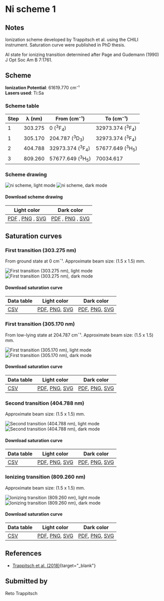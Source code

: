 # Ni scheme 1

## Notes

Ionization scheme developed by Trappitsch et al. using the CHILI instrument. Saturation curve were published in PhD thesis.

AI state for ionizing transition determined after Page and Gudemann (1990) J Opt Soc Am B 7:1761.



## Scheme

**Ionization Potential**: 61619.770 cm⁻¹  
**Lasers used**: Ti:Sa

### Scheme table

| Step | λ (nm)  |        From (cm⁻¹)        |         To (cm⁻¹)         |
| ---- | ------- | ------------------------- | ------------------------- |
| 1    | 303.275 | 0 ($^{3}$F$_{4}$)         | 32973.374 ($^{3}$F$_{4}$) |
| 1    | 305.170 | 204.787 ($^{3}$D$_{3}$)   | 32973.374 ($^{3}$F$_{4}$) |
| 2    | 404.788 | 32973.374 ($^{3}$F$_{4}$) | 57677.649 ($^{3}$H$_{5}$) |
| 3    | 809.260 | 57677.649 ($^{3}$H$_{5}$) | 70034.617                 |


### Scheme drawing

![ni scheme, light mode](ni-001/ni-001-light.png#only-light)
![ni scheme, dark mode](ni-001/ni-001-dark-web.png#only-dark)

#### Download scheme drawing

|                                            Light color                                            |                                           Dark color                                           |
| ------------------------------------------------------------------------------------------------- | ---------------------------------------------------------------------------------------------- |
| [PDF](ni-001/ni-001-light.pdf) , [PNG](ni-001/ni-001-light.png) , [SVG](ni-001/ni-001-light.svg)  | [PDF](ni-001/ni-001-dark.pdf) , [PNG](ni-001/ni-001-dark.png) , [SVG](ni-001/ni-001-dark.svg)  |


## Saturation curves

### First transition (303.275 nm)

From ground state at 0 cm¯¹. Approximate beam size: (1.5 x 1.5) mm.

![First transition (303.275 nm), light mode](ni-001/sat-0-light.png#only-light)
![First transition (303.275 nm), dark mode](ni-001/sat-0-dark-web.png#only-dark)


#### Download saturation curve

|             Data table             |                                         Light color                                         |                                        Dark color                                        |
| ---------------------------------- | ------------------------------------------------------------------------------------------- | ---------------------------------------------------------------------------------------- |
| [CSV](ni-001/sat-0-data-table.csv) | [PDF](ni-001/sat-0-light.pdf), [PNG](ni-001/sat-0-light.png), [SVG](ni-001/sat-0-light.svg) | [PDF](ni-001/sat-0-dark.pdf), [PNG](ni-001/sat-0-dark.png), [SVG](ni-001/sat-0-dark.svg) |


### First transition (305.170 nm)

From low-lying state at 204.787 cm¯¹. Approximate beam size: (1.5 x 1.5) mm.

![First transition (305.170 nm), light mode](ni-001/sat-1-light.png#only-light)
![First transition (305.170 nm), dark mode](ni-001/sat-1-dark-web.png#only-dark)


#### Download saturation curve

|             Data table             |                                         Light color                                         |                                        Dark color                                        |
| ---------------------------------- | ------------------------------------------------------------------------------------------- | ---------------------------------------------------------------------------------------- |
| [CSV](ni-001/sat-1-data-table.csv) | [PDF](ni-001/sat-1-light.pdf), [PNG](ni-001/sat-1-light.png), [SVG](ni-001/sat-1-light.svg) | [PDF](ni-001/sat-1-dark.pdf), [PNG](ni-001/sat-1-dark.png), [SVG](ni-001/sat-1-dark.svg) |


### Second transition (404.788 nm)

Approximate beam size: (1.5 x 1.5) mm.

![Second transition (404.788 nm), light mode](ni-001/sat-2-light.png#only-light)
![Second transition (404.788 nm), dark mode](ni-001/sat-2-dark-web.png#only-dark)


#### Download saturation curve

|             Data table             |                                         Light color                                         |                                        Dark color                                        |
| ---------------------------------- | ------------------------------------------------------------------------------------------- | ---------------------------------------------------------------------------------------- |
| [CSV](ni-001/sat-2-data-table.csv) | [PDF](ni-001/sat-2-light.pdf), [PNG](ni-001/sat-2-light.png), [SVG](ni-001/sat-2-light.svg) | [PDF](ni-001/sat-2-dark.pdf), [PNG](ni-001/sat-2-dark.png), [SVG](ni-001/sat-2-dark.svg) |


### Ionizing transition (809.260 nm)

Approximate beam size: (1.5 x 1.5) mm.

![Ionizing transition (809.260 nm), light mode](ni-001/sat-3-light.png#only-light)
![Ionizing transition (809.260 nm), dark mode](ni-001/sat-3-dark-web.png#only-dark)


#### Download saturation curve

|             Data table             |                                         Light color                                         |                                        Dark color                                        |
| ---------------------------------- | ------------------------------------------------------------------------------------------- | ---------------------------------------------------------------------------------------- |
| [CSV](ni-001/sat-3-data-table.csv) | [PDF](ni-001/sat-3-light.pdf), [PNG](ni-001/sat-3-light.png), [SVG](ni-001/sat-3-light.svg) | [PDF](ni-001/sat-3-dark.pdf), [PNG](ni-001/sat-3-dark.png), [SVG](ni-001/sat-3-dark.svg) |




## References

  - [Trappitsch et al. (2018)](https://doi.org/10.1016/j.gca.2017.05.031){target="_blank"}



## Submitted by

Reto Trappitsch

